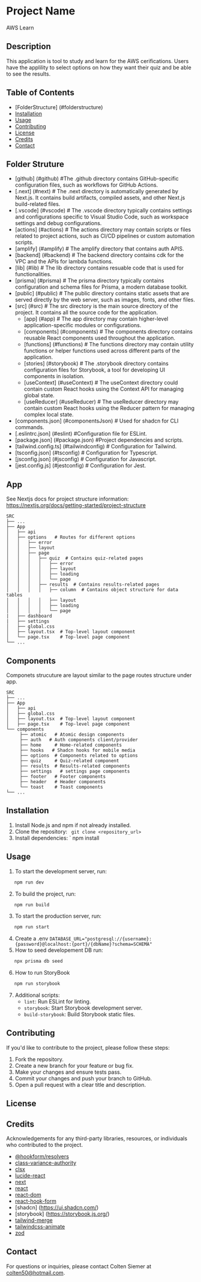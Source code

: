 # Project Name

AWS Learn

## Description

This application is tool to study and learn for the AWS cerifications.
Users have the applility to select options on how they want their quiz and be able to see the results.

## Table of Contents

-   [FolderStructure] (#folderstructure)
-   [Installation](#installation)
-   [Usage](#usage)
-   [Contributing](#contributing)
-   [License](#license)
-   [Credits](#credits)
-   [Contact](#contact)

## Folder Struture

-   [github] (#github) #The .github directory contains GitHub-specific configuration files, such as workflows for GitHub Actions.
-   [.next] (#next) # The .next directory is automatically generated by Next.js. It contains build artifacts, compiled assets, and other Next.js build-related files.
-   [.vscode] (#vscode) # The .vscode directory typically contains settings and configurations specific to Visual Studio Code, such as workspace settings and debug configurations.
-   [actions] (#actions) # The actions directory may contain scripts or files related to project actions, such as CI/CD pipelines or custom automation scripts.
-   [amplify] (#amplify) # The amplify directory that contains auth APIS.
-   [backend] (#backend) # The backend directory contains cdk for the VPC and the APIs for lambda functions.
-   [lib] (#lib) # The lib directory contains resuable code that is used for functionalities.
-   [prisma] (#prisma) # The prisma directory typically contains configuration and schema files for Prisma, a modern database toolkit.
-   [public] (#public) # The public directory contains static assets that are served directly by the web server, such as images, fonts, and other files.
-   [src] (#src) # The src directory is the main source directory of the project. It contains all the source code for the application.
    -   [app] (#app) # The app directory may contain higher-level application-specific modules or configurations.
    -   [components] (#components) # The components directory contains reusable React components used throughout the application.
    -   [functions] (#functions) # The functions directory may contain utility functions or helper functions used across different parts of the application.
    -   [stories] (#storybook) # The .storybook directory contains configuration files for Storybook, a tool for developing UI components in isolation.
    -   [useContext] (#useContext) # The useContext directory could contain custom React hooks using the Context API for managing global state.
    -   [useReducer] (#useReducer) # The useReducer directory may contain custom React hooks using the Reducer pattern for managing complex local state.
-   [components.json] (#componentsJson) # Used for shadcn for CLI commands.
-   [.eslintrc.json] (#eslint) #Configuration file for ESLint.
-   [package.json] (#package.json) #Project dependencies and scripts.
-   [tailwind.config.ts] (#tailwindconfig) # Configuration for Tailwind.
-   [tsconfig.json] (#tsconfig) # Configuration for Typescript.
-   [jsconfig.json] (#jsconfig) # Configuration for Javascript.
-   [jest.config.js] (#jestconfig) # Configuration for Jest.

## App

See Nextjs docs for project structure information: https://nextjs.org/docs/getting-started/project-structure

```
SRC
├── ...
├── App
│   ├── api
│   ├── options   # Routes for different options
│   │   ├── error
│   │   ├── layout
│   │   ├── page
│   │   │   ├── quiz  # Contains quiz-related pages
│   │   │   │   ├── error
│   │   │   │   ├── layout
│   │   │   │   ├── loading
│   │   │   │   └── page
│   │   │   ├── results  # Contains results-related pages
│   │   │   │   ├── column  # Contains object structure for data tables
│   │   │   │   ├── layout
│   │   │   │   ├── loading
│   │   │   │   └── page
|   ├── dashboard
|   ├── settings
│   ├── global.css
│   ├── layout.tsx  # Top-level layout component
│   └── page.tsx    # Top-level page component
└── ...
```

## Components

Componets strucuture are layout similar to the page routes structure under app.

```
SRC
├── ...
├── App
│   ├── api
│   ├── global.css
│   ├── layout.tsx  # Top-level layout component
│   ├── page.tsx    # Top-level page component
└── components
     ├── atomic   # Atomic design components
     ├── auth   # Auth components client/provider
     ├── home     # Home-related components
     ├── hooks   # Shadcn hooks for mobile media
     ├── options  # Components related to options
     ├── quiz     # Quiz-related component
     ├── results  # Results-related components
     ├── settings   # settings page components
     ├── footer   # Footer components
     ├── header   # Header components
     └── toast    # Toast components
└── ...
```

## Installation

1. Install Node.js and npm if not already installed.
2. Clone the repository:
   `
git clone <repository_url>`
3. Install dependencies:
   `
   npm install

## Usage

1. To start the development server, run:

```bash
   npm run dev
```

2. To build the project, run:

```bash
   npm run build
```

3. To start the production server, run:

```bash
   npm run start
```

4. Create a .env
   `DATABASE_URL="postgresql://{username}:{password}@localhost:{port}/{dbName}?schema=SCHEMA"`
5. How to seed developement DB run:

```bash
   npx prisma db seed
```

6. How to run StoryBook

```bash
   npm run storybook
```

7. Additional scripts:
    - `lint`: Run ESLint for linting.
    - `storybook`: Start Storybook development server.
    - `build-storybook`: Build Storybook static files.

## Contributing

If you'd like to contribute to the project, please follow these steps:

1. Fork the repository.
2. Create a new branch for your feature or bug fix.
3. Make your changes and ensure tests pass.
4. Commit your changes and push your branch to GitHub.
5. Open a pull request with a clear title and description.

## License

## Credits

Acknowledgements for any third-party libraries, resources, or individuals who contributed to the project.

-   [@hookform/resolvers](https://www.npmjs.com/package/@hookform/resolvers)
-   [class-variance-authority](https://www.npmjs.com/package/class-variance-authority)
-   [clsx](https://www.npmjs.com/package/clsx)
-   [lucide-react](https://www.npmjs.com/package/lucide-react)
-   [next](https://www.npmjs.com/package/next)
-   [react](https://www.npmjs.com/package/react)
-   [react-dom](https://www.npmjs.com/package/react-dom)
-   [react-hook-form](https://www.npmjs.com/package/react-hook-form)
-   [shadcn] (https://ui.shadcn.com/)
-   [storybook] (https://storybook.js.org/)
-   [tailwind-merge](https://www.npmjs.com/package/tailwind-merge)
-   [tailwindcss-animate](https://www.npmjs.com/package/tailwindcss-animate)
-   [zod](https://www.npmjs.com/package/zod)

## Contact

For questions or inquiries, please contact Colten Siemer at colten50@hotmail.com.
